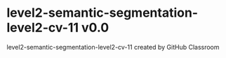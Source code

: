 # level2-semantic-segmentation-level2-cv-11 v0.0
level2-semantic-segmentation-level2-cv-11 created by GitHub Classroom
